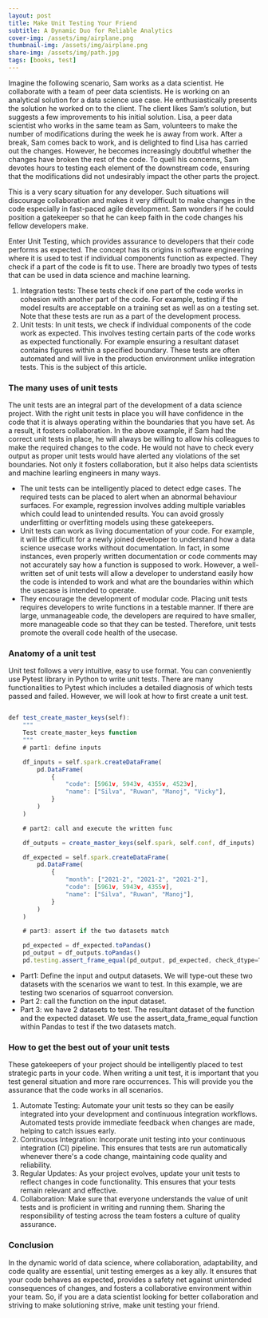 ```yaml
---
layout: post
title: Make Unit Testing Your Friend
subtitle: A Dynamic Duo for Reliable Analytics
cover-img: /assets/img/airplane.png
thumbnail-img: /assets/img/airplane.png
share-img: /assets/img/path.jpg
tags: [books, test]
---
```


Imagine the following scenario, Sam works as a data scientist. He collaborate with a team of peer data scientists. He is working on an analytical solution for a data science use case. He enthusiastically presents the solution he worked on to the client. The client likes Sam’s solution, but suggests a few improvements to his initial solution. Lisa, a peer data scientist who works in the same team as Sam, volunteers to make the number of modifications during the week he is away from work. After a break, Sam comes back to work, and is delighted to find Lisa has carried out the changes. However, he becomes increasingly doubtful whether the changes have broken the rest of the code. To quell his concerns, Sam devotes hours to testing each element of the downstream code, ensuring that the modifications did not undesirably impact the other parts the project. 

This is a very scary situation for any developer. Such situations will discourage collaboration and makes it very difficult to make changes in the code especially in fast-paced agile development. Sam wonders if he could position a gatekeeper so that he can keep faith in the code changes his fellow developers make. 

 Enter Unit Testing, which provides assurance to developers that their code performs as expected. The concept has its origins in software engineering where it is used to test if individual components function as expected. They check if a part of the code is fit to use. There are broadly two types of tests that can be used in data science and machine learning.
 
1.	Integration tests: These tests check if one part of the code works in cohesion with another part of the code. For example, testing if the model results are acceptable on a training set as well as on a testing set. Note that these tests are run as a part of the development process. 
2.	Unit tests: In unit tests, we check if individual components of the code work as expected. This involves testing certain parts of the code works as expected functionally. For example ensuring a resultant dataset contains figures within a specified boundary. These tests are often automated and will live in the production environment unlike integration tests. This is the subject of this article.

### The many uses of unit tests   
   
The unit tests are an integral part of the development of a data science project. With the right unit tests in place you will have confidence in the code that it is always operating within the boundaries that you have set. As a result, it fosters collaboration. In the above example, if Sam had the correct unit tests in place, he will always be willing to allow his colleagues to make the required changes to the code. He would not have to check every output as proper unit tests would have alerted any violations of the set boundaries. Not only it fosters collaboration, but it also helps data scientists and machine learling engineers in many ways. 

* The unit tests can be intelligently placed to detect edge cases. The required tests can be placed to alert when an abnormal behaviour surfaces. For example, regression involves adding multiple variables which could lead to unintended results. You can avoid grossly underfitting or overfitting models using these gatekeepers.
* Unit tests can work as living documentation of your code. For example, it will be difficult for a newly joined developer to understand how a data science usecase works without documentation. In fact, in some instances, even properly written documentation or code comments may not accurately say how a function is supposed to work. However, a well-written set of unit tests will allow a developer to understand easily how the code is intended to work and what are the boundaries within which the usecase is intended to operate.  
* They encourage the development of modular code. Placing unit tests requires developers to write functions in a testable manner. If there are large, unmanageable code, the developers are required to have smaller, more manageable code so that they can be tested. Therefore, unit tests promote the overall code health of the usecase. 

### Anatomy of a unit test

Unit test follows a very intuitive, easy to use format. You can conveniently use Pytest library in Python to write unit tests. There are many functionalities to Pytest which includes a detailed diagnosis of which tests passed and failed. However, we will look at how to first create a unit test.

```javascript

def test_create_master_keys(self):
    """
    Test create_master_keys function
    """
    # part1: define inputs

    df_inputs = self.spark.createDataFrame( 
        pd.DataFrame(
            {
                "code": [5961v, 5943v, 4355v, 4523v],
                "name": ["Silva", "Ruwan", "Manoj", "Vicky"],
            }
        )
    )

    # part2: call and execute the written func

    df_outputs = create_master_keys(self.spark, self.conf, df_inputs)

    df_expected = self.spark.createDataFrame(
        pd.DataFrame(
            {
                "month": ["2021-2", "2021-2", "2021-2"],
                "code": [5961v, 5943v, 4355v],
                "name": ["Silva", "Ruwan", "Manoj"],
            }
        )
    )

    # part3: assert if the two datasets match

    pd_expected = df_expected.toPandas()
    pd_output = df_outputs.toPandas()
    pd.testing.assert_frame_equal(pd_output, pd_expected, check_dtype=True)

```

* Part1: Define the input and output datasets. We will type-out these two datasets with the scenarios we want to test. In this example, we are testing two scenarios of squarroot conversion.
* Part 2: call the function on the input dataset.
* Part 3: we have 2 datasets to test. The resultant dataset of the function and the expected dataset. We use the assert_data_frame_equal function within Pandas to test if the two datasets match.
  
### How to get the best out of your unit tests

These gatekeepers of your project should be intelligently placed to test strategic parts in your code. When writing a unit test, it is important that you test general situation and more rare occurrences. This will provide you the assurance that the code works in all scenarios. 
1. Automate Testing: Automate your unit tests so they can be easily integrated into your development and continuous integration workflows. Automated tests provide immediate feedback when changes are made, helping to catch issues early.
2. Continuous Integration: Incorporate unit testing into your continuous integration (CI) pipeline. This ensures that tests are run automatically whenever there's a code change, maintaining code quality and reliability.
3. Regular Updates: As your project evolves, update your unit tests to reflect changes in code functionality. This ensures that your tests remain relevant and effective.
4. Collaboration: Make sure that everyone understands the value of unit tests and is proficient in writing and running them. Sharing the responsibility of testing across the team fosters a culture of quality assurance.

### Conclusion

In the dynamic world of data science, where collaboration, adaptability, and code quality are essential, unit testing emerges as a key ally. It ensures that your code behaves as expected, provides a safety net against unintended consequences of changes, and fosters a collaborative environment within your team. So, if you are a data scientist looking for better collaboration and striving to make solutioning strive, make unit testing your friend. 


